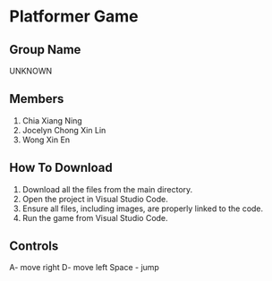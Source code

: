 # Platformer Game

## Group Name
UNKNOWN

## Members
1) Chia Xiang Ning
2) Jocelyn Chong Xin Lin
3) Wong Xin En

## How To Download
1) Download all the files from the main directory.
2) Open the project in Visual Studio Code.
3) Ensure all files, including images, are properly linked to the code.
4) Run the game from Visual Studio Code.

## Controls
A- move right
D- move left
Space - jump
